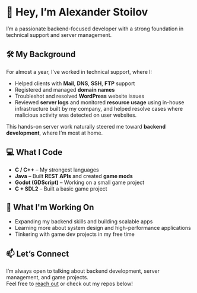 # 👋 Hey, I’m Alexander Stoilov

I’m a passionate backend-focused developer with a strong foundation in technical support and server management.

## 🛠️ My Background  
For almost a year, I’ve worked in technical support, where I:

- Helped clients with **Mail**, **DNS**, **SSH**, **FTP** support  
- Registered and managed **domain names**  
- Troubleshot and resolved **WordPress** website issues  
- Reviewed **server logs** and monitored **resource usage** using in-house infrastructure built by my company, and helped resolve cases where malicious activity was detected on user websites.

This hands-on server work naturally steered me toward **backend development**, where I’m most at home.

## 💻 What I Code

- **C / C++** – My strongest languages  
- **Java** – Built **REST APIs** and created **game mods**  
- **Godot (GDScript)** – Working on a small game project  
- **C + SDL2** – Built a basic game project

## 🚀 What I'm Working On

- Expanding my backend skills and building scalable apps  
- Learning more about system design and high-performance applications  
- Tinkering with game dev projects in my free time

## 📫 Let’s Connect

I’m always open to talking about backend development, server management, and game projects.  
Feel free to [reach out](#) or check out my repos below!
